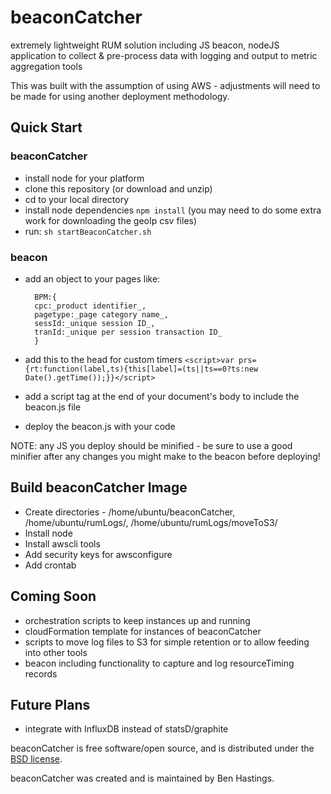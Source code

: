 # beaconCatcher
extremely lightweight RUM solution including JS beacon, nodeJS application to collect &amp; pre-process data with logging and output to metric aggregation tools

This was built with the assumption of using AWS - adjustments will need to be made for using another deployment methodology.

## Quick Start
### beaconCatcher
* install node for your platform
* clone this repository (or download and unzip)
* cd to your local directory
* install node dependencies `npm install` (you may need to do some extra work for downloading the geoIp csv files)
* run: `sh startBeaconCatcher.sh`

### beacon
* add an object to your pages like:

        BPM:{
        cpc:_product identifier_,
        pagetype:_page category name_,
        sessId:_unique session ID_,
        tranId:_unique per session transaction ID_
        }
    
* add this to the head for custom timers 
        `<script>var prs={rt:function(label,ts){this[label]=(ts||ts==0?ts:new Date().getTime());}}</script>`
* add a script tag at the end of your document's body to include the beacon.js file
* deploy the beacon.js with your code

NOTE: any JS you deploy should be minified - be sure to use a good minifier after any changes you might make to the beacon before deploying!


## Build beaconCatcher Image
* Create directories - /home/ubuntu/beaconCatcher, /home/ubuntu/rumLogs/, /home/ubuntu/rumLogs/moveToS3/
* Install node
* Install awscli tools
* Add security keys for awsconfigure
* Add crontab


## Coming Soon
* orchestration scripts to keep instances up and running
* cloudFormation template for instances of beaconCatcher
* scripts to move log files to S3 for simple retention or to allow feeding into other tools
* beacon including functionality to capture and log resourceTiming records

## Future Plans
* integrate with InfluxDB instead of statsD/graphite

beaconCatcher is free software/open source, and is distributed under the [BSD license](http://opensource.org/licenses/BSD-3-Clause).

beaconCatcher was created and is maintained by Ben Hastings.

